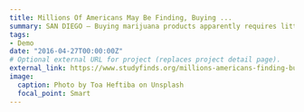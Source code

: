```yaml
---
title: Millions Of Americans May Be Finding, Buying ...
summary: SAN DIEGO — Buying marijuana products apparently requires little more than a Google search...
tags:
- Demo
date: "2016-04-27T00:00:00Z"
# Optional external URL for project (replaces project detail page).
external_link: https://www.studyfinds.org/millions-americans-finding-buying-illegal-marijuana-online/
image:
  caption: Photo by Toa Heftiba on Unsplash
  focal_point: Smart
---
```

